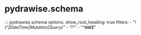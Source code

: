 # pydrawise.schema

::: pydrawise.schema
    options:
      show_root_heading: true
      filters:
        - "!(^_|DateTime|Mutation|Query)"
        - "!^_"
        - "^__init__$"
